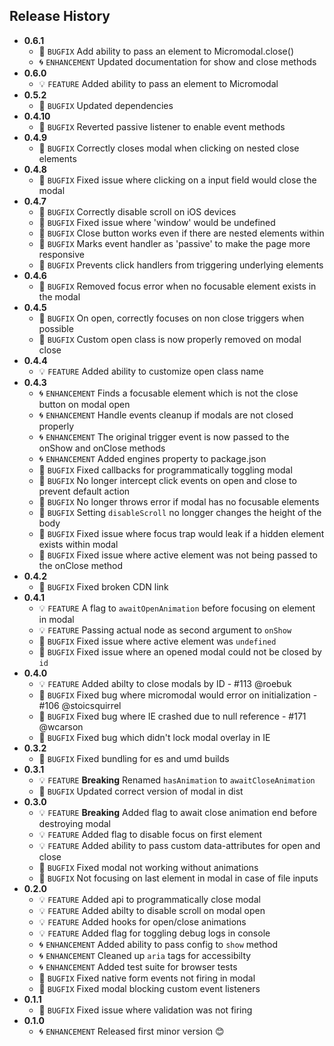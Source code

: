 ## Release History
* **0.6.1**
    * 🐞 `BUGFIX` Add ability to pass an element to Micromodal.close()
    * 🌀 `ENHANCEMENT` Updated documentation for show and close methods
* **0.6.0**
    * 💡 `FEATURE` Added ability to pass an element to Micromodal
* **0.5.2**
    * 🐞 `BUGFIX` Updated dependencies
* **0.4.10**
    * 🐞 `BUGFIX` Reverted passive listener to enable event methods
* **0.4.9**
    * 🐞 `BUGFIX` Correctly closes modal when clicking on nested close elements
* **0.4.8**
    * 🐞 `BUGFIX` Fixed issue where clicking on a input field would close the modal
* **0.4.7**
    * 🐞 `BUGFIX` Correctly disable scroll on iOS devices
    * 🐞 `BUGFIX` Fixed issue where 'window' would be undefined
    * 🐞 `BUGFIX` Close button works even if there are nested elements within
    * 🐞 `BUGFIX` Marks event handler as 'passive' to make the page more responsive
    * 🐞 `BUGFIX` Prevents click handlers from triggering underlying elements
* **0.4.6**
    * 🐞 `BUGFIX` Removed focus error when no focusable element exists in the modal
* **0.4.5**
    * 🐞 `BUGFIX` On open, correctly focuses on non close triggers when possible
    * 🐞 `BUGFIX` Custom open class is now properly removed on modal close
* **0.4.4**
    * 💡 `FEATURE` Added ability to customize open class name
* **0.4.3**
    * 🌀 `ENHANCEMENT` Finds a focusable element which is not the close button on modal open
    * 🌀 `ENHANCEMENT` Handle events cleanup if modals are not closed properly
    * 🌀 `ENHANCEMENT` The original trigger event is now passed to the onShow and onClose methods
    * 🌀 `ENHANCEMENT` Added engines property to package.json
    * 🐞 `BUGFIX` Fixed callbacks for programmatically toggling modal
    * 🐞 `BUGFIX` No longer intercept click events on open and close to prevent default action
    * 🐞 `BUGFIX` No longer throws error if modal has no focusable elements
    * 🐞 `BUGFIX` Setting `disableScroll` no longger changes the height of the body
    * 🐞 `BUGFIX` Fixed issue where focus trap would leak if a hidden element exists within modal
    * 🐞 `BUGFIX`  Fixed issue where active element was not being passed to the onClose method
* **0.4.2**
    * 🐞 `BUGFIX`  Fixed broken CDN link
* **0.4.1**
    * 💡 `FEATURE`  A flag to `awaitOpenAnimation` before focusing on element in modal
    * 💡 `FEATURE`  Passing actual node as second argument to `onShow`
    * 🐞 `BUGFIX`  Fixed issue where active element was `undefined`
    * 🐞 `BUGFIX`  Fixed issue where an opened modal could not be closed by `id`
* **0.4.0**
    * 💡 `FEATURE` Added abilty to close modals by ID - #113 @roebuk
    * 🐞 `BUGFIX` Fixed bug where micromodal would error on initialization - #106 @stoicsquirrel
    * 🐞 `BUGFIX` Fixed bug where IE crashed due to null reference - #171 @wcarson
    * 🐞 `BUGFIX` Fixed bug which didn't lock modal overlay in IE
* **0.3.2**
    * 🐞 `BUGFIX` Fixed bundling for es and umd builds
* **0.3.1**
    * 💡 `FEATURE` **Breaking** Renamed `hasAnimation` to `awaitCloseAnimation`
    * 🐞 `BUGFIX` Updated correct version of modal in dist
* **0.3.0**
    * 💡 `FEATURE` **Breaking** Added flag to await close animation end before destroying modal
    * 💡 `FEATURE` Added flag to disable focus on first element
    * 💡 `FEATURE` Added ability to pass custom data-attributes for open and close
    * 🐞 `BUGFIX` Fixed modal not working without animations
    * 🐞 `BUGFIX` Not focusing on last element in modal in case of file inputs
* **0.2.0**
    * 💡 `FEATURE` Added api to programmatically close modal
    * 💡 `FEATURE` Added abilty to disable scroll on modal open
    * 💡 `FEATURE` Added hooks for open/close animations
    * 💡 `FEATURE` Added flag for toggling debug logs in console
    * 🌀 `ENHANCEMENT` Added ability to pass config to `show` method
    * 🌀 `ENHANCEMENT` Cleaned up `aria` tags for accessibilty
    * 🌀 `ENHANCEMENT` Added test suite for browser tests
    * 🐞 `BUGFIX` Fixed native form events not firing in modal
    * 🐞 `BUGFIX` Fixed modal blocking custom event listeners
* **0.1.1**
    * 🐞 `BUGFIX` Fixed issue where validation was not firing
* **0.1.0**
    * 🌀 `ENHANCEMENT` Released first minor version 😊

